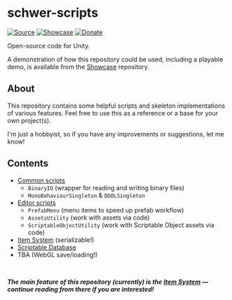 # schwer-scripts
[![Source](https://img.shields.io/badge/Source-schwer--scripts-0366D6.svg)](https://github.com/itsschwer/schwer-scripts) [![Showcase](https://img.shields.io/badge/Demo-Showcase-0366D6.svg)](https://github.com/itsschwer/Showcase) [![Donate](https://img.shields.io/badge/Donate-PayPal-brightgreen.svg)](https://www.paypal.com/donate?hosted_button_id=NYFKAS24D4MJS)

Open-source code for Unity.

A demonstration of how this repository could be used, including a playable demo, is available from the [Showcase](https://github.com/itsschwer/Showcase) repository.

## About
This repository contains some helpful scripts and  skeleton implementations of various features. Feel free to use this as a reference or a base for your own project(s).

I'm just a hobbyist, so if you have any improvements or suggestions, let me know!
## Contents
- [Common scripts](/schwer-scripts/Common)
    - `BinaryIO` (wrapper for reading and writing binary files)
    - `MonoBehaviourSingleton` & `DDOLSingleton`
- [Editor scripts](/schwer-scripts/Editor)
    - `PrefabMenu` (menu items to speed up prefab workflow)
    - `AssetsUtility` (work with assets via code)
    - `ScriptableObjectUtility` (work with Scriptable Object assets via code)
- [Item System](/schwer-scripts/ItemSystem) (serializable!)
- [Scriptable Database](/schwer-scripts/ScriptableDatabase)
- TBA (WebGL save/loading!)

<br/>

***The main feature of this repository (currently) is the [Item System](/schwer-scripts/ItemSystem) — continue reading from there if you are interested!***
